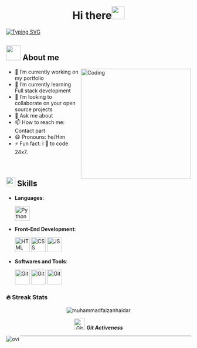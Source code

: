 <h1 align="center">Hi there<img src="https://media.giphy.com/media/hvRJCLFzcasrR4ia7z/giphy.gif" width="35"></h1>

[![Typing SVG](https://readme-typing-svg.demolab.com?font=Fira+Code&pause=1000&color=0BE608&width=435&lines=Hey!+it's+Aravinth;I'm+a+frontEnd+developer)](https://git.io/typing-svg)
## <picture><img src = "https://github.com/7oSkaaa/7oSkaaa/blob/main/Images/about_me.gif?raw=true" width =40px></picture> **About me**


<picture> <img align="right" alt="Coding" width="300" src="https://i.pinimg.com/originals/81/17/8b/81178b47a8598f0c81c4799f2cdd4057.gif" width = 400px></picture>
 - 🔭 I’m currently working on my portfolio
- 🌱 I’m currently learning Full stack development
- 👯 I’m looking to collaborate on your open source projects
- 💬 Ask me about 
- 📫 How to reach me: Contact part
- 😄 Pronouns: he/Him
- ⚡ Fun fact:  I 💖 to code 24x7.

<br>




## <img src="https://media2.giphy.com/media/QssGEmpkyEOhBCb7e1/giphy.gif?cid=ecf05e47a0n3gi1bfqntqmob8g9aid1oyj2wr3ds3mg700bl&rid=giphy.gif" width ="25"><b> Skills</b>

<p align="center">

- **Languages**:
    
     <img src = 'https://github.com/MarikIshtar007/MarikIshtar007/blob/master/images/python2.png' width="40" height='40' alt="Python"/>
  
- **Front-End Development**:

   <img src="https://user-images.githubusercontent.com/64439609/212556407-f122dc0e-901c-4df7-960f-29a3b52c5349.png" width="40" height="40" alt="HTML" />
   <img src="https://user-images.githubusercontent.com/64439609/212556203-47a51702-fec1-4275-bafb-6afdea15b092.png" width="40" height="40" alt="CSS" />
   <img src="https://user-images.githubusercontent.com/64439609/212556085-e6f8391a-6f25-43d5-8bfe-818167047cfb.png" width="40" height="40" alt="JS"/>



- **Softwares and Tools**:

    <img src="https://user-images.githubusercontent.com/64439609/212556685-de9a7c04-31b0-43b6-af39-7c82ac13b321.png" width="40" height="40" alt="Git"/>
    <img src="https://user-images.githubusercontent.com/64439609/212556741-81407849-82c8-4926-854f-820e8a644375.png" width="40" height="40" alt="Git"/>
    <img src="https://user-images.githubusercontent.com/64439609/212556802-77a65ec1-aa71-4272-b603-1a57d1914678.png" width="40" height="40" alt="Git"/>



 

</p>

### 🔥 Streak Stats
<p align="center"><img src="https://github-readme-streak-stats.herokuapp.com/?user=aravinth-dev&theme=algolia" alt="muhammadfaizanhaidar"  /></p>

<p align="center">
 <img src="https://media.giphy.com/media/W5eoZHPpUx9sapR0eu/giphy.gif" width="30px" alt="Git"/>&nbsp;<i><b>Git Activeness</b></i></p>
 

<p><img align="left" src="https://github-readme-stats.vercel.app/api/top-langs?username=aravinth-dev&show_icons=true&locale=en&layout=compact&theme=chartreuse-dark" alt="ovi" /></p>




-----

